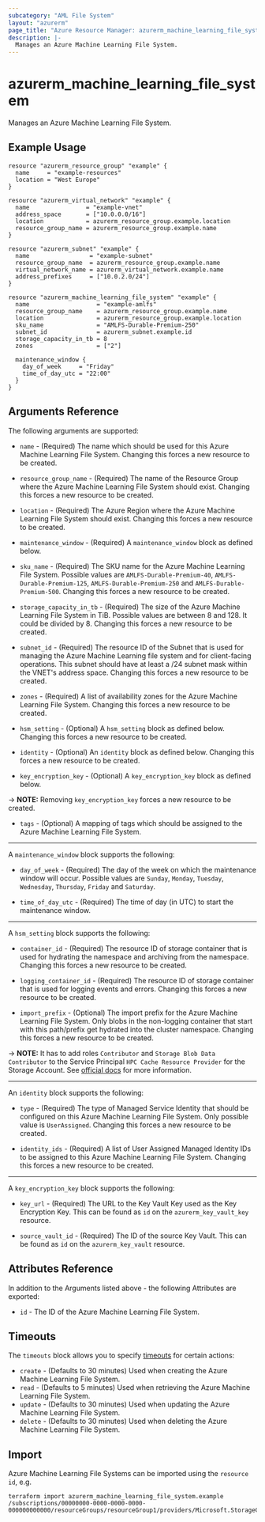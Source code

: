 ```yaml
---
subcategory: "AML File System"
layout: "azurerm"
page_title: "Azure Resource Manager: azurerm_machine_learning_file_system"
description: |-
  Manages an Azure Machine Learning File System.
---
```


# azurerm_machine_learning_file_system

Manages an Azure Machine Learning File System.

## Example Usage

```hcl
resource "azurerm_resource_group" "example" {
  name     = "example-resources"
  location = "West Europe"
}

resource "azurerm_virtual_network" "example" {
  name                = "example-vnet"
  address_space       = ["10.0.0.0/16"]
  location            = azurerm_resource_group.example.location
  resource_group_name = azurerm_resource_group.example.name
}

resource "azurerm_subnet" "example" {
  name                 = "example-subnet"
  resource_group_name  = azurerm_resource_group.example.name
  virtual_network_name = azurerm_virtual_network.example.name
  address_prefixes     = ["10.0.2.0/24"]
}

resource "azurerm_machine_learning_file_system" "example" {
  name                   = "example-amlfs"
  resource_group_name    = azurerm_resource_group.example.name
  location               = azurerm_resource_group.example.location
  sku_name               = "AMLFS-Durable-Premium-250"
  subnet_id              = azurerm_subnet.example.id
  storage_capacity_in_tb = 8
  zones                  = ["2"]

  maintenance_window {
    day_of_week     = "Friday"
    time_of_day_utc = "22:00"
  }
}
```

## Arguments Reference

The following arguments are supported:

* `name` - (Required) The name which should be used for this Azure Machine Learning File System. Changing this forces a new resource to be created.

* `resource_group_name` - (Required) The name of the Resource Group where the Azure Machine Learning File System should exist. Changing this forces a new resource to be created.

* `location` - (Required) The Azure Region where the Azure Machine Learning File System should exist. Changing this forces a new resource to be created.

* `maintenance_window` - (Required) A `maintenance_window` block as defined below.

* `sku_name` - (Required) The SKU name for the Azure Machine Learning File System. Possible values are `AMLFS-Durable-Premium-40`, `AMLFS-Durable-Premium-125`, `AMLFS-Durable-Premium-250` and `AMLFS-Durable-Premium-500`. Changing this forces a new resource to be created.

* `storage_capacity_in_tb` - (Required) The size of the Azure Machine Learning File System in TiB. Possible values are between 8 and 128. It could be divided by 8. Changing this forces a new resource to be created.

* `subnet_id` - (Required) The resource ID of the Subnet that is used for managing the Azure Machine Learning file system and for client-facing operations. This subnet should have at least a /24 subnet mask within the VNET's address space. Changing this forces a new resource to be created.

* `zones` - (Required) A list of availability zones for the Azure Machine Learning File System. Changing this forces a new resource to be created.

* `hsm_setting` - (Optional) A `hsm_setting` block as defined below. Changing this forces a new resource to be created.

* `identity` - (Optional) An `identity` block as defined below. Changing this forces a new resource to be created.

* `key_encryption_key` - (Optional) A `key_encryption_key` block as defined below.

-> **NOTE:** Removing `key_encryption_key` forces a new resource to be created.

* `tags` - (Optional) A mapping of tags which should be assigned to the Azure Machine Learning File System.

---

A `maintenance_window` block supports the following:

* `day_of_week` - (Required) The day of the week on which the maintenance window will occur. Possible values are `Sunday`, `Monday`, `Tuesday`, `Wednesday`, `Thursday`, `Friday` and `Saturday`.

* `time_of_day_utc` - (Required) The time of day (in UTC) to start the maintenance window.

---

A `hsm_setting` block supports the following:

* `container_id` - (Required) The resource ID of storage container that is used for hydrating the namespace and archiving from the namespace. Changing this forces a new resource to be created.

* `logging_container_id` - (Required) The resource ID of storage container that is used for logging events and errors. Changing this forces a new resource to be created.

* `import_prefix` - (Optional) The import prefix for the Azure Machine Learning File System. Only blobs in the non-logging container that start with this path/prefix get hydrated into the cluster namespace. Changing this forces a new resource to be created.

-> **NOTE:** It has to add roles `Contributor` and `Storage Blob Data Contributor` to the Service Principal `HPC Cache Resource Provider` for the Storage Account. See [official docs]( https://learn.microsoft.com/en-us/azure/azure-managed-lustre/amlfs-prerequisites#access-roles-for-blob-integration) for more information.

---

An `identity` block supports the following:

* `type` - (Required) The type of Managed Service Identity that should be configured on this Azure Machine Learning File System. Only possible value is `UserAssigned`. Changing this forces a new resource to be created.

* `identity_ids` - (Required) A list of User Assigned Managed Identity IDs to be assigned to this Azure Machine Learning File System. Changing this forces a new resource to be created.

---

A `key_encryption_key` block supports the following:

* `key_url` - (Required) The URL to the Key Vault Key used as the Key Encryption Key. This can be found as `id` on the `azurerm_key_vault_key` resource.

* `source_vault_id` - (Required) The ID of the source Key Vault. This can be found as `id` on the `azurerm_key_vault` resource.

## Attributes Reference

In addition to the Arguments listed above - the following Attributes are exported:

* `id` - The ID of the Azure Machine Learning File System.

## Timeouts

The `timeouts` block allows you to specify [timeouts](https://www.terraform.io/docs/configuration/resources.html#timeouts) for certain actions:

* `create` - (Defaults to 30 minutes) Used when creating the Azure Machine Learning File System.
* `read` - (Defaults to 5 minutes) Used when retrieving the Azure Machine Learning File System.
* `update` - (Defaults to 30 minutes) Used when updating the Azure Machine Learning File System.
* `delete` - (Defaults to 30 minutes) Used when deleting the Azure Machine Learning File System.

## Import

Azure Machine Learning File Systems can be imported using the `resource id`, e.g.

```shell
terraform import azurerm_machine_learning_file_system.example /subscriptions/00000000-0000-0000-0000-000000000000/resourceGroups/resourceGroup1/providers/Microsoft.StorageCache/amlFilesystems/amlFilesystem1
```
